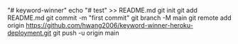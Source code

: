 "# keyword-winner"
echo "# test" >> README.md
git init
git add README.md
git commit -m "first commit"
git branch -M main
git remote add origin https://github.com/hwang2006/keyword-winner-heroku-deployment.git
git push -u origin main
